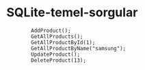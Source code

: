 # SQLite-temel-sorgular
            AddProduct();
            GetAllProducts();
            GetAllProductById(1);
            GetAllProductByName("samsung");
            UpdateProduct();
            DeleteProduct(13);
            
            
